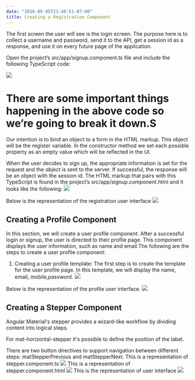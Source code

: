 ```yaml
---
date: "2016-05-05T21:48:51-07:00"
title: Creating a Registration Component
---
```

The first screen the user will see is the login screen. The purpose here is to collect a username and password, send it to the API, get a session id as a response, and use it on every future page of the application.

Open the project’s src/app/signup.component.ts file and include the following TypeScript code:

![](/./registration_files/screenshot15.png)
# There are some important things happening in the above code so we’re going to break it down.S

Our intention is to bind an object to a form in the HTML markup. This object will be the register variable. In the constructor method we set each possible property as an empty value which will be reflected in the UI.

When the user decides to sign up, the appropriate information is set for the request and the object is sent to the server. If successful, the response will be an object with the session id. 
The HTML markup that pairs with this TypeScript is found in the project’s 
src/app/signup.component.html and it looks like the following:
![](/./registration_files/screenshot17.png)

Below is the representation of the registration user interface
![](/./registration_files/screenshot18.png)

Creating a Profile Component
---
In this section, we will create a user profile component. After a successful login or signup, the user is directed to their profile page. This component displays the user information, such as name and email.The following are the steps to create a user profile component:
1. Creating a user profile template: The first step is to create the template for the user profile page. In this template, we will display the name, email, mobile,password. 
![](/./registration_files/screenshot20.png)

Below is the representation of the profile user interface.
![](/./registration_files/screenshot30.png)

Creating a Stepper Component
---
Angular Material's stepper provides a wizard-like workflow by dividing content into logical steps.

For mat-horizontal-stepper it's possible to define the position of the label. 

There are two button directives to support navigation between different steps: matStepperPrevious and matStepperNext.
This is a representation of stepper.component.ts
![](/./registration_files/screenshot35.png)
This is a representation of stepper.component.html
![](/./registration_files/screenshot40.png)
This is the representation of user interface
![](/./registration_files/screenshot60.png)

